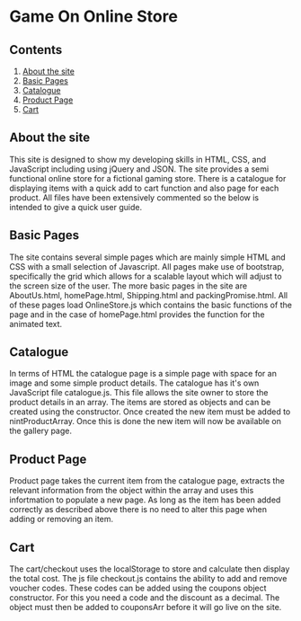 # Game On Online Store
## Contents
1. [About the site](#about-the-site)
2. [Basic Pages](#basic-pages)
3. [Catalogue](#catalogue) 
4. [Product Page](#product-page)
5. [Cart](#cart)

## About the site
This site is designed to show my developing skills in HTML, CSS, and JavaScript including using jQuery and JSON.
The site provides a semi functional online store for a fictional gaming store. 
There is a catalogue for displaying items with a quick add to cart function and also page for each product. 
All files have been extensively commented so the below is intended to give a quick user guide. 

## Basic Pages
The site contains several simple pages which are mainly simple HTML and CSS with a small selection of Javascript. All pages make use of bootstrap, specifically the grid which allows for a scalable layout which will adjust to the screen size of the user. 
The more basic pages in the site are AboutUs.html, homePage.html, Shipping.html and packingPromise.html. 
All of these pages load OnlineStore.js which contains the basic functions of the page and in the case of homePage.html provides the function for the animated text. 

## Catalogue
In terms of HTML the catalogue page is a simple page with space for an image and some simple product details. 
The catalogue has it's own JavaScript file catalogue.js. This file allows the site owner to store the product details in an array. The items are stored as objects and can be created using the constructor. 
Once created the new item must be added to nintProductArray. Once this is done the new item will now be available on the gallery page. 

## Product Page
Product page takes the current item from the catalogue page, extracts the relevant information from the object within the array and uses this infortmation to populate a new page. As long as the item has been added correctly as described above there is no need to alter this page when adding or removing an item. 

## Cart
The cart/checkout uses the localStorage to store and calculate then display the total cost. The js file checkout.js contains the ability to add and remove voucher codes. These codes can be added using the coupons object constructor. For this you need a code and the discount as a decimal. The object must then be added to couponsArr before it will go live on the site.  
